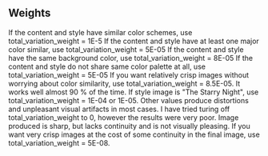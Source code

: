 

## Weights


If the content and style have similar color schemes, use total_variation_weight = 1E-5
If the content and style have at least one major color similar, use total_variation_weight = 5E-05
If the content and style have the same background color, use total_variation_weight = 8E-05
If the content and style do not share same color palette at all, use total_variation_weight = 5E-05
If you want relatively crisp images without worrying about color similarity, use total_variation_weight = 8.5E-05.
   It works well almost 90 % of the time.
If style image is "The Starry Night", use total_variation_weight = 1E-04 or 1E-05. Other values produce distortions
   and unpleasant visual artifacts in most cases.
I have tried turing off total_variation_weight to 0, however the results were very poor. Image produced is sharp,
  but lacks continuity and is not visually pleasing.
  If you want very crisp images at the cost of some continuity in the final image, use total_variation_weight = 5E-08.